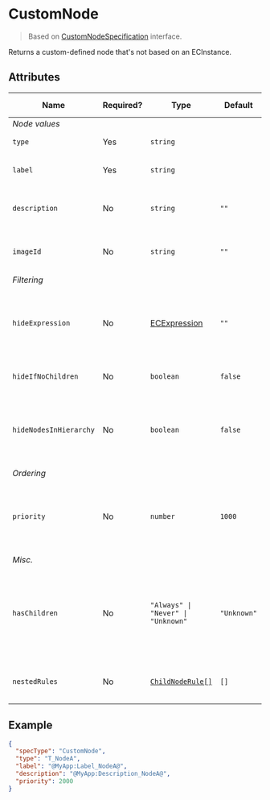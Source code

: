 # CustomNode

> Based on [CustomNodeSpecification]($presentation-common) interface.

Returns a custom-defined node that's not based on an ECInstance.

## Attributes

| Name                   | Required? | Type                                             | Default     | Meaning                                                                                            | Performance Notes |
| ---------------------- | --------- | ------------------------------------------------ | ----------- | -------------------------------------------------------------------------------------------------- | ----------------- |
| *Node values*          |
| `type`                 | Yes       | `string`                                         |             | Type of the node.                                                                                  |
| `label`                | Yes       | `string`                                         |             | Label of the node. May be [localized](../Advanced/Localization.md).                                |
| `description`          | No        | `string`                                         | `""`        | Description of the node. May be [localized](../Advanced/Localization.md).                          |
| `imageId`              | No        | `string`                                         | `""`        | Id of the image to use for this custom node.                                                       |
| *Filtering*            |
| `hideExpression`       | No        | [ECExpression](./ECExpressions.md#specification) | `""`        | An ECExpression that indicates whether a node should be hidden or not.                             | Expensive         |
| `hideIfNoChildren`     | No        | `boolean`                                        | `false`     | Hide nodes if they don't have children.                                                            | Expensive         |
| `hideNodesInHierarchy` | No        | `boolean`                                        | `false`     | Hide nodes provided by this specification and directly show their children.                        | Expensive         |
| *Ordering*             |
| `priority`             | No        | `number`                                         | `1000`      | Changes the order of specifications used to create nodes for specific branch.                      |
| *Misc.*                |
| `hasChildren`          | No        | `"Always" \| "Never" \| "Unknown"`               | `"Unknown"` | Tells the rules engine that nodes produced using this specification always or never have children. | Improves          |
| `nestedRules`          | No        | [`ChildNodeRule[]`](./ChildNodeRule.md)          | `[]`        | Specifications of [nested child node rules](./Terminology.md#nested-rules).                        |

## Example

```JSON
{
  "specType": "CustomNode",
  "type": "T_NodeA",
  "label": "@MyApp:Label_NodeA@",
  "description": "@MyApp:Description_NodeA@",
  "priority": 2000
}
```

